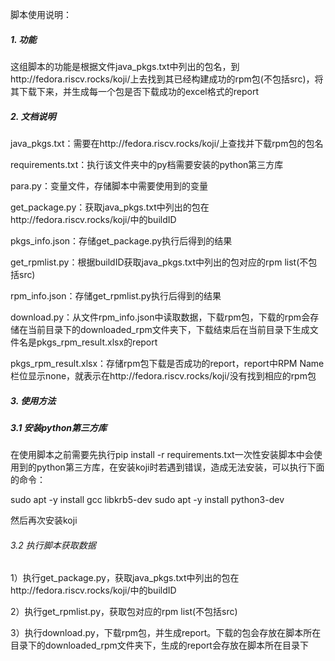 脚本使用说明：

##### 1. 功能

这组脚本的功能是根据文件java_pkgs.txt中列出的包名，到http://fedora.riscv.rocks/koji/上去找到其已经构建成功的rpm包(不包括src)，将其下载下来，并生成每一个包是否下载成功的excel格式的report

##### 2. 文档说明

java_pkgs.txt：需要在http://fedora.riscv.rocks/koji/上查找并下载rpm包的包名

requirements.txt：执行该文件夹中的py档需要安装的python第三方库

para.py：变量文件，存储脚本中需要使用到的变量

get_package.py：获取java_pkgs.txt中列出的包在http://fedora.riscv.rocks/koji/中的buildID

pkgs_info.json：存储get_package.py执行后得到的结果

get_rpmlist.py：根据buildID获取java_pkgs.txt中列出的包对应的rpm list(不包括src)

rpm_info.json：存储get_rpmlist.py执行后得到的结果

download.py：从文件rpm_info.json中读取数据，下载rpm包，下载的rpm会存储在当前目录下的downloaded_rpm文件夹下，下载结束后在当前目录下生成文件名是pkgs_rpm_result.xlsx的report

pkgs_rpm_result.xlsx：存储rpm包下载是否成功的report，report中RPM Name栏位显示none，就表示在http://fedora.riscv.rocks/koji/没有找到相应的rpm包

##### 3. 使用方法

##### 3.1 安装python第三方库

在使用脚本之前需要先执行pip install -r requirements.txt一次性安装脚本中会使用到的python第三方库，在安装koji时若遇到错误，造成无法安装，可以执行下面的命令：

sudo apt -y install gcc libkrb5-dev
sudo apt -y install python3-dev

然后再次安装koji

###### 3.2 执行脚本获取数据

1）执行get_package.py，获取java_pkgs.txt中列出的包在http://fedora.riscv.rocks/koji/中的buildID

2）执行get_rpmlist.py，获取包对应的rpm list(不包括src)

3）执行download.py，下载rpm包，并生成report。下载的包会存放在脚本所在目录下的downloaded_rpm文件夹下，生成的report会存放在脚本所在目录下



